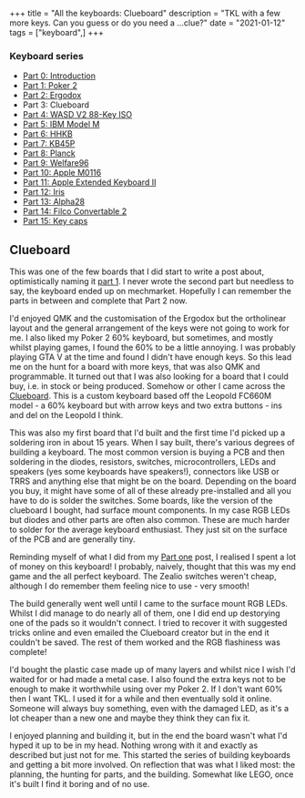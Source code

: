 +++
title = "All the keyboards: Clueboard"
description = "TKL with a few more keys. Can you guess or do you need a ...clue?"
date = "2021-01-12"
tags = ["keyboard",]
+++

### Keyboard series

* [Part 0: Introduction](/blog/all-the-keyboards-part-0/)
* [Part 1: Poker 2](/blog/all-the-keyboards-poker-2/)
* [Part 2: Ergodox](/blog/all-the-keyboards-ergodox/)
* Part 3: Clueboard
* [Part 4: WASD V2 88-Key ISO](/blog/all-the-keyboards-wasd/)
* [Part 5: IBM Model M](/blog/all-the-keyboards-ibm-model-m/)
* [Part 6: HHKB](/blog/all-the-keyboards-hhkb/)
* [Part 7: KB45P](/blog/all-the-keyboards-kb45p/)
* [Part 8: Planck](/blog/all-the-keyboards-planck/)
* [Part 9: Welfare96](/blog/all-the-keyboards-welfare96/)
* [Part 10: Apple M0116](/blog/all-the-keyboards-apple-m0116/)
* [Part 11: Apple Extended Keyboard II](/blog/all-the-keyboards-apple-extended-keyboard-ii/)
* [Part 12: Iris](/blog/all-the-keyboards-iris/)
* [Part 13: Alpha28](/blog/all-the-keyboards-alpha28/)
* [Part 14: Filco Convertable 2](/blog/all-the-keyboards-filco-convertable-2/)
* [Part 15: Key caps](/blog/all-the-keyboards-key-caps/)

## Clueboard

This was one of the few boards that I did start to write a post about, optimistically naming it [part 1](/blog/building-a-clueboard-part-1.md). I never wrote the second part but needless to say, the keyboard ended up on mechmarket. Hopefully I can remember the parts in between and complete that Part 2 now.

I'd enjoyed QMK and the customisation of the Ergodox but the ortholinear layout and the general arrangement of the keys were not going to work for me. I also liked my Poker 2 60% keyboard, but sometimes, and mostly whilst playing games, I found the 60% to be a little annoying. I was probably playing GTA V at the time and found I didn't have enough keys. So this lead me on the hunt for a board with more keys, that was also QMK and programmable. It turned out that I was also looking for a board that I could buy, i.e. in stock or being produced. Somehow or other I came across the [Clueboard](http://clueboard.co/). This is a custom keyboard based off the Leopold FC660M model - a 60% keyboard but with arrow keys and two extra buttons - ins and del on the Leopold I think. 

This was also my first board that I'd built and the first time I'd picked up a soldering iron in about 15 years. When I say built, there's various degrees of building a keyboard. The most common version is buying a PCB and then soldering in the diodes, resistors, switches, microcontrollers, LEDs and speakers (yes some keyboards have speakers!), connectors like USB or TRRS and anything else that might be on the board. Depending on the board you buy, it might have some of all of these already pre-installed and all you have to do is solder the switches. Some boards, like the version of the clueboard I bought, had surface mount components. In my case RGB LEDs but diodes and other parts are often also common. These are much harder to solder for the average keyboard enthusiast. They just sit on the surface of the PCB and are generally tiny. 

Reminding myself of what I did from my [Part one](/blog/building-a-clueboard-part-1.md) post, I realised I spent a lot of money on this keyboard! I probably, naively, thought that this was my end game and the all perfect keyboard. The Zealio switches weren't cheap, although I do remember them feeling nice to use - very smooth!

The build generally went well until I came to the surface mount RGB LEDs. Whilst I did manage to do nearly all of them, one I did end up destorying one of the pads so it wouldn't connect. I tried to recover it with suggested tricks online and even emailed the Clueboard creator but in the end it couldn't be saved. The rest of them worked and the RGB flashiness was complete!

I'd bought the plastic case made up of many layers and whilst nice I wish I'd waited for or had made a metal case. I also found the extra keys not to be enough to make it worthwhile using over my Poker 2. If I don't want 60% then I want TKL. I used it for a while and then eventually sold it online. Someone will always buy something, even with the damaged LED, as it's a lot cheaper than a new one and maybe they think they can fix it.

I enjoyed planning and building it, but in the end the board wasn't what I'd hyped it up to be in my head. Nothing wrong with it and exactly as described but just not for me. This started the series of building keyboards and getting a bit more involved. On reflection that was what I liked most: the planning, the hunting for parts, and the building. Somewhat like LEGO, once it's built I find it boring and of no use.


